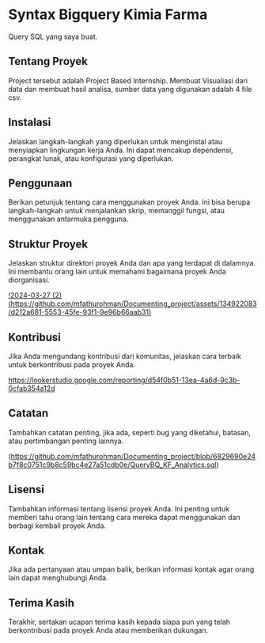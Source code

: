 # Syntax Bigquery Kimia Farma 

Query SQL yang saya buat.

## Tentang Proyek

Project tersebut adalah Project Based Internship. Membuat Visualiasi dari data dan membuat hasil analisa, sumber data yang digunakan adalah 4 file csv.


## Instalasi

Jelaskan langkah-langkah yang diperlukan untuk menginstal atau menyiapkan lingkungan kerja Anda. Ini dapat mencakup dependensi, perangkat lunak, atau konfigurasi yang diperlukan.

## Penggunaan

Berikan petunjuk tentang cara menggunakan proyek Anda. Ini bisa berupa langkah-langkah untuk menjalankan skrip, memanggil fungsi, atau menggunakan antarmuka pengguna.

## Struktur Proyek

Jelaskan struktur direktori proyek Anda dan apa yang terdapat di dalamnya. Ini membantu orang lain untuk memahami bagaimana proyek Anda diorganisasi.

[!2024-03-27 (2)(https://github.com/mfathurohman/Documenting_project/assets/134922083/d212a681-5553-45fe-93f1-9e96b66aab31)](https://lookerstudio.google.com/reporting/d54f0b51-13ea-4a6d-9c3b-0cfab354a12d)



## Kontribusi

Jika Anda mengundang kontribusi dari komunitas, jelaskan cara terbaik untuk berkontribusi pada proyek Anda.


https://lookerstudio.google.com/reporting/d54f0b51-13ea-4a6d-9c3b-0cfab354a12d


## Catatan

Tambahkan catatan penting, jika ada, seperti bug yang diketahui, batasan, atau pertimbangan penting lainnya.

(https://github.com/mfathurohman/Documenting_project/blob/6829690e24b7f8c0751c9b8c59bc4e27a51cdb0e/QueryBQ_KF_Analytics.sql)


## Lisensi

Tambahkan informasi tentang lisensi proyek Anda. Ini penting untuk memberi tahu orang lain tentang cara mereka dapat menggunakan dan berbagi kembali proyek Anda.

## Kontak

Jika ada pertanyaan atau umpan balik, berikan informasi kontak agar orang lain dapat menghubungi Anda.

## Terima Kasih

Terakhir, sertakan ucapan terima kasih kepada siapa pun yang telah berkontribusi pada proyek Anda atau memberikan dukungan.


